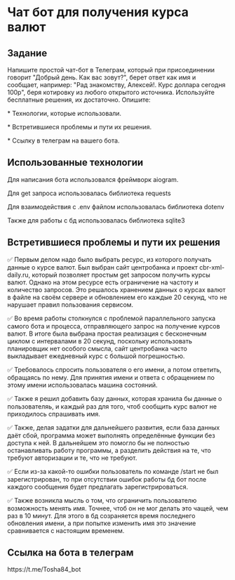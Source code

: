 <h1>Чат бот для получения курса валют</h1>
<h2>Задание</h2>
<p>Напишите простой чат-бот в Телеграм, который при присоединении говорит "Добрый день. Как вас зовут?", 
  берет ответ как имя и сообщает, например: "Рад знакомству, Алексей!. Курс доллара сегодня 100р", беря котировку
из любого открытого источника. Используйте бесплатные решения, их достаточно. Опишите:</p>
<p>* Технологии, которые использовали.</p>
<p>* Встретившиеся проблемы и пути их решения.</p>
<p>* Ссылку в телеграм на вашего бота.</p>

<h2>Использованные технологии</h2>
<p>Для написания бота использовался фреймворк aiogram.</p>
<p>Для get запроса использовалась библиотека requests</p>
<p>Для взаимодействия с .env файлом использовалась библиотека dotenv</p>
<p>Также для работы с бд использовалась библиотека sqlite3</p>
<h2>Встретившиеся проблемы и пути их решения</h2>

<p>✅ Первым делом надо было выбрать ресурс, из которого получать данные о курсе валют. Был выбран сайт центробанка и проект cbr-xml-daily.ru, который позволяет простым get запросом получить курсы валют. Однако на этом ресурсе есть ограничение на частоту и количество запросов. Это решалось хранением данных о курсах валют в файле на своём сервере и обновлением его каждые 20 секунд, что не нарушает правил пользования сервисом.</p>
<p>✅ Во время работы столкнулся с проблемой параллельного запуска самого бота и процесса, отправляющего запрос на получение курсов валют. В итоге была выбрана простая реализация с бесконечным циклом с интервалами в 20 секунд, поскольку использовать планировщик нет особого смысла, сайт центробанка часто выкладывает ежедневный курс с большой погрешностью.</p>
<p>✅ Требовалось спросить пользователя о его имени, а потом ответить, обращаясь по нему. Для принятия имени и ответа с обращением по этому имени использовалась машина состояний.</p>
<p>✅ Также я решил добавить базу данных, которая хранила бы данные о пользователяь, и каждый раз для того, чтоб сообщить курс валют не приходилось спрашивать имя.</p>
<p>✅ Также, делая задатки для дальнейшего развития, если база данных даёт сбой, программа может выполнять определённые функции без доступа к ней. В дальнейшем это помогло бы не полностью останавливать работу программы, а разделить действия на те, что требуют авторизации и те, что не требуют.</p>
<p>✅ Если из-за какой-то ошибки пользователь по команде /start не был зарегистрирован, то при отсутствии ошибок работы бд бот после каждого сообщения будет предлагать зарегистрироваться.</p>
<p>✅ Также возникла мысль о том, что ограничить пользователю возможность менять имя. Точнее, чтоб он не мог делать это чащей, чем раз в 10 минут. Для этого в бд созраняется время последнего обновления имени, а при попытке изменить имя это значение сравнивается с настоящим временем.</p>

<h2>Ссылка на бота в телеграм</h2>
<p>https://t.me/Tosha84_bot</p>
